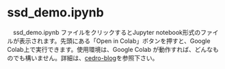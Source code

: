 # ssd_demo.ipynb
　ssd_demo.ipynb ファイルをクリックするとJupyter notebook形式のファイルが表示されます。先頭にある「Open in Colab」ボタンを押すと、Google Colab上で実行できます。使用環境は、Google Colab が動作すれば、どんなものでも構いません。詳細は、[cedro-blog](http://cedro3.com/ai/pytorch-ssd-bccd/)を参照下さい。
 
